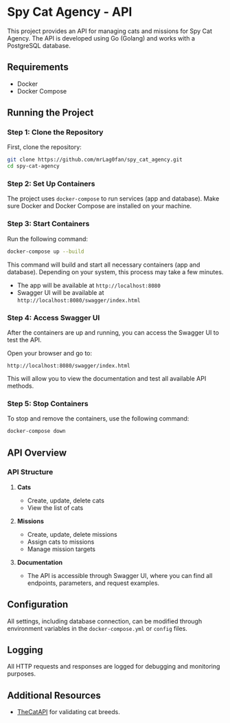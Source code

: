 # Spy Cat Agency - API

This project provides an API for managing cats and missions for Spy Cat Agency. The API is developed using Go (Golang) and works with a PostgreSQL database.

## Requirements

- Docker
- Docker Compose

## Running the Project

### Step 1: Clone the Repository

First, clone the repository:

```bash
git clone https://github.com/mrLag0fan/spy_cat_agency.git
cd spy-cat-agency
```

### Step 2: Set Up Containers

The project uses `docker-compose` to run services (app and database). Make sure Docker and Docker Compose are installed on your machine.

### Step 3: Start Containers

Run the following command:

```bash
docker-compose up --build
```

This command will build and start all necessary containers (app and database). Depending on your system, this process may take a few minutes.

- The app will be available at `http://localhost:8080`
- Swagger UI will be available at `http://localhost:8080/swagger/index.html`

### Step 4: Access Swagger UI

After the containers are up and running, you can access the Swagger UI to test the API.

Open your browser and go to:

```
http://localhost:8080/swagger/index.html
```

This will allow you to view the documentation and test all available API methods.

### Step 5: Stop Containers

To stop and remove the containers, use the following command:

```bash
docker-compose down
```

## API Overview

### API Structure

1. **Cats**
   - Create, update, delete cats
   - View the list of cats

2. **Missions**
   - Create, update, delete missions
   - Assign cats to missions
   - Manage mission targets

3. **Documentation**
   - The API is accessible through Swagger UI, where you can find all endpoints, parameters, and request examples.

## Configuration

All settings, including database connection, can be modified through environment variables in the `docker-compose.yml` or `config` files.

## Logging

All HTTP requests and responses are logged for debugging and monitoring purposes.

## Additional Resources

- [TheCatAPI](https://api.thecatapi.com/) for validating cat breeds.